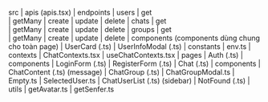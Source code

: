src
    | apis (apis.tsx)
        | endpoints 
            | users 
                | get  
                | getMany 
                | create 
                | update 
                | delete 
            | chats 
                | get  
                | getMany 
                | create 
                | update 
                | delete 
            | groups
                | get  
                | getMany 
                | create 
                | update 
                | delete 
    | components (components dùng chung cho toàn page)
        | UserCard (.ts) 
        | UserInfoModal (.ts)
    | constants
        | env.ts
    | contexts
        | ChatContexts.tsx
        | useChatContexts.tsx
    | pages
        | Auth (.ts)
            | components
                | LoginForm (.ts)
                | RegisterForm (.ts)
        | Chat (.ts)
            | components
                | ChatContent (.ts) (message)
                | ChatGroup (.ts)
                    | ChatGroupModal.ts
                    | Empty.ts
                    | SelectedUser.ts
                | ChatUserList (.ts) (sidebar)
        | NotFound (.ts)
    | utils
        | getAvatar.ts
        | getSenfer.ts
